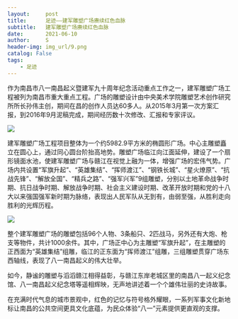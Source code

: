 ```yaml
---
layout:     post
title:      足迹——建军雕塑广场赓续红色血脉 
subtitle:   建军雕塑广场赓续红色血脉 
date:       2021-06-10
author:     S
header-img: img_url/9.png
catalog: False
tags:
    - 足迹
---
```

作为南昌市八一南昌起义暨建军九十周年纪念活动重点工作之一，建军雕塑广场工程被列为南昌市重大重点工程。广场的雕塑设计由中央美术学院雕塑艺术创作研究所所长孙伟主创，期间在昌的创作人员达60多人。从2015年3月第一次方案汇报，到2016年9月泥稿完成，期间经历数十次修改、汇报和专家评议。 

![](https://raw.githubusercontent.com/shaosb/shaosb.github.io/master/img_url/9-1.png)

建军雕塑广场工程项目整体为一个约5982.9平方米的椭圆形广场。中心主雕塑矗立在圆心上，通过同心圆台阶抬高地势。雕塑广场临江向江面延伸，建设了一个扇形镜面水池，使建军雕塑广场与赣江在视觉上融为一体，增强广场的宏伟气势。广场内共设置“军旗升起”、“英雄集结”、“挥师渡江”、“钢铁长城”、“星火燎原”、“抗战先锋”、“解放全国”、“精兵之路”、“强军兴军”9组雕塑，分别以土地革命战争时期、抗日战争时期、解放战争时期、社会主义建设时期、改革开放时期和党的十八大以来强国强军新时期为脉络，表现出人民军队从无到有，由弱至强，从胜利走向胜利的光辉历程。

![](https://raw.githubusercontent.com/shaosb/shaosb.github.io/master/img_url/9-2.png)

整个建军雕塑广场的雕塑包括96个人物、3条船只、2匹战马，另外还有大炮、枪支等物件，共计1000余件。其中，广场正中心为主雕塑“军旗升起”，在主雕塑的正西面为“英雄集结”组雕，临江的正东面为“挥师渡江”组雕，三组雕塑贯穿广场东西轴线，表现了八一南昌起义的伟大壮举。

如今，静谧的雕塑与滔滔赣江相得益彰，与赣江东岸老城区里的南昌八一起义纪念馆、八一南昌起义纪念塔等遥相辉映，无声地讲述着一个个雄伟壮丽的史诗故事。 

在充满时代气息的城市景观中，红色的记忆与符号格外耀眼，一系列军事文化新地标让南昌的公共空间更具文化底蕴，为民众体验“八一”元素提供更直观的支撑。